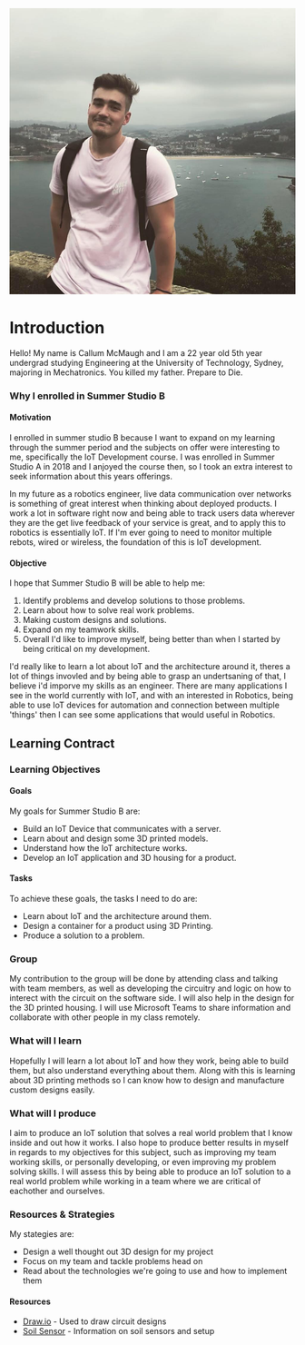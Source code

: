 
![profile-picture](./.vuepress/public/profile.jpg)
# Introduction
Hello! 
My name is Callum McMaugh and I am a 22 year old 5th year undergrad studying Engineering at the University of Technology, Sydney, majoring in Mechatronics. You killed my father. Prepare to Die.
### Why I enrolled in Summer Studio B
#### Motivation
I enrolled in summer studio B because I want to expand on my learning through the summer period and the subjects
on offer were interesting to me, specifically the IoT Development course. I was enrolled in Summer Studio A in 2018
and I anjoyed the course then, so I took an extra interest to seek information about this years offerings. 

In my future as a robotics engineer, live data communication over networks is something of great interest when thinking about deployed products. I work a lot in software
right now and being able to track users data wherever they are the get live feedback of your service is great, and to apply this to robotics is essentially IoT. If I'm ever
going to need to monitor multiple rebots, wired or wireless, the foundation of this is IoT development.

#### Objective
I hope that Summer Studio B will be able to help me: 
1. Identify problems and develop solutions to those problems. 
2. Learn about how to solve real work problems. 
3. Making custom designs and solutions. 
4. Expand on my teamwork skills. 
5. Overall I'd like to improve myself, being better than when I started by being critical on my development.

I'd really like to learn a lot about IoT and the architecture around it, theres a lot of things invovled and by being able to grasp an undertsaning of that,
I believe i'd imporve my skills as an engineer. There are many applications I see in the world currently with IoT, and with an interested in Robotics, being able to
use IoT devices for automation and connection between multiple 'things' then I can see some applications that would useful in Robotics.

## Learning Contract

### Learning Objectives
#### Goals
My goals for Summer Studio B are:
* Build an IoT Device that communicates with a server.
* Learn about and design some 3D printed models.
* Understand how the IoT architecture works.
* Develop an IoT application and 3D housing for a product.

#### Tasks
To achieve these goals, the tasks I need to do are:
* Learn about IoT and the architecture around them.
* Design a container for a product using 3D Printing.
* Produce a solution to a problem.

### Group
My contribution to the group will be done by attending class and talking with team members, as well
as developing the circuitry and logic on how to interect with the circuit on the software side. I will
also help in the design for the 3D printed housing.
I will use Microsoft Teams to share information and collaborate with other people in my class remotely.

### What will I learn
Hopefully I will learn a lot about IoT and how they work, being able to build them, but also understand everything
about them. Along with this is learning about 3D printing methods so I can know how to design and manufacture custom
designs easily.

### What will I produce
I aim to produce an IoT solution that solves a real world problem that I know inside and out how it works. I also hope
to produce better results in myself in regards to my objectives for this subject, such as improving my team working skills,
or personally developing, or even improving my problem solving skills. I will assess this by being able to produce an IoT solution
to a real world problem while working in a team where we are critical of eachother and ourselves.

### Resources & Strategies
My stategies are:
* Design a well thought out 3D design for my project
* Focus on my team and tackle problems head on
* Read about the technologies we're going to use and how to implement them
#### Resources
* [Draw.io](https://www.draw.io/) - Used to draw circuit designs
* [Soil Sensor](http://www.circuitstoday.com/arduino-soil-moisture-sensor) - Information on soil sensors and setup